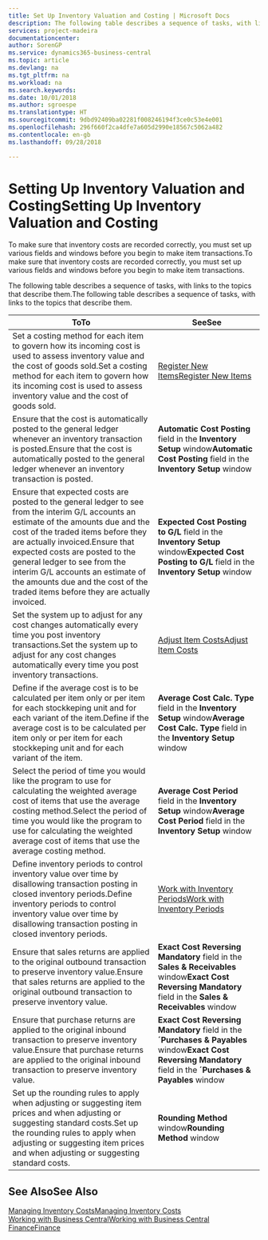 ```yaml
---
title: Set Up Inventory Valuation and Costing | Microsoft Docs
description: The following table describes a sequence of tasks, with links to the topics that describe them.
services: project-madeira
documentationcenter: 
author: SorenGP
ms.service: dynamics365-business-central
ms.topic: article
ms.devlang: na
ms.tgt_pltfrm: na
ms.workload: na
ms.search.keywords: 
ms.date: 10/01/2018
ms.author: sgroespe
ms.translationtype: HT
ms.sourcegitcommit: 9dbd92409ba02281f008246194f3ce0c53e4e001
ms.openlocfilehash: 296f660f2ca4dfe7a605d2990e18567c5062a482
ms.contentlocale: en-gb
ms.lasthandoff: 09/28/2018

---
```

# <a name="setting-up-inventory-valuation-and-costing"></a><span data-ttu-id="c0107-103">Setting Up Inventory Valuation and Costing</span><span class="sxs-lookup"><span data-stu-id="c0107-103">Setting Up Inventory Valuation and Costing</span></span>
<span data-ttu-id="c0107-104">To make sure that inventory costs are recorded correctly, you must set up various fields and windows before you begin to make item transactions.</span><span class="sxs-lookup"><span data-stu-id="c0107-104">To make sure that inventory costs are recorded correctly, you must set up various fields and windows before you begin to make item transactions.</span></span>

<span data-ttu-id="c0107-105">The following table describes a sequence of tasks, with links to the topics that describe them.</span><span class="sxs-lookup"><span data-stu-id="c0107-105">The following table describes a sequence of tasks, with links to the topics that describe them.</span></span>

|<span data-ttu-id="c0107-106">**To**</span><span class="sxs-lookup"><span data-stu-id="c0107-106">**To**</span></span>|<span data-ttu-id="c0107-107">**See**</span><span class="sxs-lookup"><span data-stu-id="c0107-107">**See**</span></span>|  
|------------|-------------|  
|<span data-ttu-id="c0107-108">Set a costing method for each item to govern how its incoming cost is used to assess inventory value and the cost of goods sold.</span><span class="sxs-lookup"><span data-stu-id="c0107-108">Set a costing method for each item to govern how its incoming cost is used to assess inventory value and the cost of goods sold.</span></span>|[<span data-ttu-id="c0107-109">Register New Items</span><span class="sxs-lookup"><span data-stu-id="c0107-109">Register New Items</span></span>](inventory-how-register-new-items.md)|  
|<span data-ttu-id="c0107-110">Ensure that the cost is automatically posted to the general ledger whenever an inventory transaction is posted.</span><span class="sxs-lookup"><span data-stu-id="c0107-110">Ensure that the cost is automatically posted to the general ledger whenever an inventory transaction is posted.</span></span>|<span data-ttu-id="c0107-111">**Automatic Cost Posting** field in the **Inventory Setup** window</span><span class="sxs-lookup"><span data-stu-id="c0107-111">**Automatic Cost Posting** field in the **Inventory Setup** window</span></span>|  
|<span data-ttu-id="c0107-112">Ensure that expected costs are posted to the general ledger to see from the interim G/L accounts an estimate of the amounts due and the cost of the traded items before they are actually invoiced.</span><span class="sxs-lookup"><span data-stu-id="c0107-112">Ensure that expected costs are posted to the general ledger to see from the interim G/L accounts an estimate of the amounts due and the cost of the traded items before they are actually invoiced.</span></span>|<span data-ttu-id="c0107-113">**Expected Cost Posting to G/L** field in the **Inventory Setup** window</span><span class="sxs-lookup"><span data-stu-id="c0107-113">**Expected Cost Posting to G/L** field in the **Inventory Setup** window</span></span>|  
|<span data-ttu-id="c0107-114">Set the system up to adjust for any cost changes automatically every time you post inventory transactions.</span><span class="sxs-lookup"><span data-stu-id="c0107-114">Set the system up to adjust for any cost changes automatically every time you post inventory transactions.</span></span>|[<span data-ttu-id="c0107-115">Adjust Item Costs</span><span class="sxs-lookup"><span data-stu-id="c0107-115">Adjust Item Costs</span></span>](inventory-how-adjust-item-costs.md)|  
|<span data-ttu-id="c0107-116">Define if the average cost is to be calculated per item only or per item for each stockkeping unit and for each variant of the item.</span><span class="sxs-lookup"><span data-stu-id="c0107-116">Define if the average cost is to be calculated per item only or per item for each stockkeping unit and for each variant of the item.</span></span>|<span data-ttu-id="c0107-117">**Average Cost Calc. Type** field in the **Inventory Setup** window</span><span class="sxs-lookup"><span data-stu-id="c0107-117">**Average Cost Calc. Type** field in the **Inventory Setup** window</span></span>|  
|<span data-ttu-id="c0107-118">Select the period of time you would like the program to use for calculating the weighted average cost of items that use the average costing method.</span><span class="sxs-lookup"><span data-stu-id="c0107-118">Select the period of time you would like the program to use for calculating the weighted average cost of items that use the average costing method.</span></span>|<span data-ttu-id="c0107-119">**Average Cost Period** field in the **Inventory Setup** window</span><span class="sxs-lookup"><span data-stu-id="c0107-119">**Average Cost Period** field in the **Inventory Setup** window</span></span>|  
|<span data-ttu-id="c0107-120">Define inventory periods to control inventory value over time by disallowing transaction posting in closed inventory periods.</span><span class="sxs-lookup"><span data-stu-id="c0107-120">Define inventory periods to control inventory value over time by disallowing transaction posting in closed inventory periods.</span></span>|[<span data-ttu-id="c0107-121">Work with Inventory Periods</span><span class="sxs-lookup"><span data-stu-id="c0107-121">Work with Inventory Periods</span></span>](finance-how-to-work-with-inventory-periods.md)|  
|<span data-ttu-id="c0107-122">Ensure that sales returns are applied to the original outbound transaction to preserve inventory value.</span><span class="sxs-lookup"><span data-stu-id="c0107-122">Ensure that sales returns are applied to the original outbound transaction to preserve inventory value.</span></span>|<span data-ttu-id="c0107-123">**Exact Cost Reversing Mandatory** field in the **Sales & Receivables** window</span><span class="sxs-lookup"><span data-stu-id="c0107-123">**Exact Cost Reversing Mandatory** field in the **Sales & Receivables** window</span></span>|  
|<span data-ttu-id="c0107-124">Ensure that purchase returns are applied to the original inbound transaction to preserve inventory value.</span><span class="sxs-lookup"><span data-stu-id="c0107-124">Ensure that purchase returns are applied to the original inbound transaction to preserve inventory value.</span></span>|<span data-ttu-id="c0107-125">**Exact Cost Reversing Mandatory** field in the **´Purchases & Payables** window</span><span class="sxs-lookup"><span data-stu-id="c0107-125">**Exact Cost Reversing Mandatory** field in the **´Purchases & Payables** window</span></span>|
|<span data-ttu-id="c0107-126">Set up the rounding rules to apply when adjusting or suggesting item prices and when adjusting or suggesting standard costs.</span><span class="sxs-lookup"><span data-stu-id="c0107-126">Set up the rounding rules to apply when adjusting or suggesting item prices and when adjusting or suggesting standard costs.</span></span>|<span data-ttu-id="c0107-127">**Rounding Method** window</span><span class="sxs-lookup"><span data-stu-id="c0107-127">**Rounding Method** window</span></span>|  

## <a name="see-also"></a><span data-ttu-id="c0107-128">See Also</span><span class="sxs-lookup"><span data-stu-id="c0107-128">See Also</span></span>  
[<span data-ttu-id="c0107-129">Managing Inventory Costs</span><span class="sxs-lookup"><span data-stu-id="c0107-129">Managing Inventory Costs</span></span>](finance-manage-inventory-costs.md)  
[<span data-ttu-id="c0107-130">Working with Business Central</span><span class="sxs-lookup"><span data-stu-id="c0107-130">Working with Business Central</span></span>](ui-work-product.md)  
[<span data-ttu-id="c0107-131">Finance</span><span class="sxs-lookup"><span data-stu-id="c0107-131">Finance</span></span>](finance.md)  

